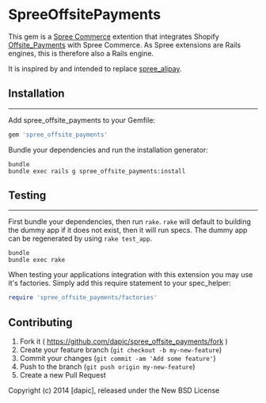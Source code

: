 SpreeOffsitePayments
====================

This gem is a [Spree Commerce](https://github.com/spree/spree) extention that integrates Shopify [Offsite_Payments](https://github.com/Shopify/offsite_payments) with Spree Commerce. As Spree extensions are Rails engines, this is therefore also a Rails engine.

It is inspired by and intended to replace [spree_alipay](https://github.com/RuanShan/spree_alipay).

## Installation
------------

Add spree_offsite_payments to your Gemfile:

```ruby
gem 'spree_offsite_payments'
```

Bundle your dependencies and run the installation generator:

```shell
bundle
bundle exec rails g spree_offsite_payments:install
```

## Testing
-------

First bundle your dependencies, then run `rake`. `rake` will default to building the dummy app if it does not exist, then it will run specs. The dummy app can be regenerated by using `rake test_app`.

```shell
bundle
bundle exec rake
```

When testing your applications integration with this extension you may use it's factories.
Simply add this require statement to your spec_helper:

```ruby
require 'spree_offsite_payments/factories'
```
## Contributing

1. Fork it ( https://github.com/dapic/spree_offsite_payments/fork )
2. Create your feature branch (`git checkout -b my-new-feature`)
3. Commit your changes (`git commit -am 'Add some feature'`)
4. Push to the branch (`git push origin my-new-feature`)
5. Create a new Pull Request

Copyright (c) 2014 [dapic], released under the New BSD License
